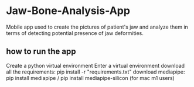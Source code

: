 # Jaw-Bone-Analysis-App

Mobile app used to create the pictures of patient's jaw and analyze them in terms of detecting potential presence of jaw deformities.

## how to run the app

Create a python virtual environment
Enter a virtual environment
download all the requirements: pip install -r "requirements.txt"
download mediapipe: pip install mediapipe / pip install mediapipe-silicon (for mac m1 users)
